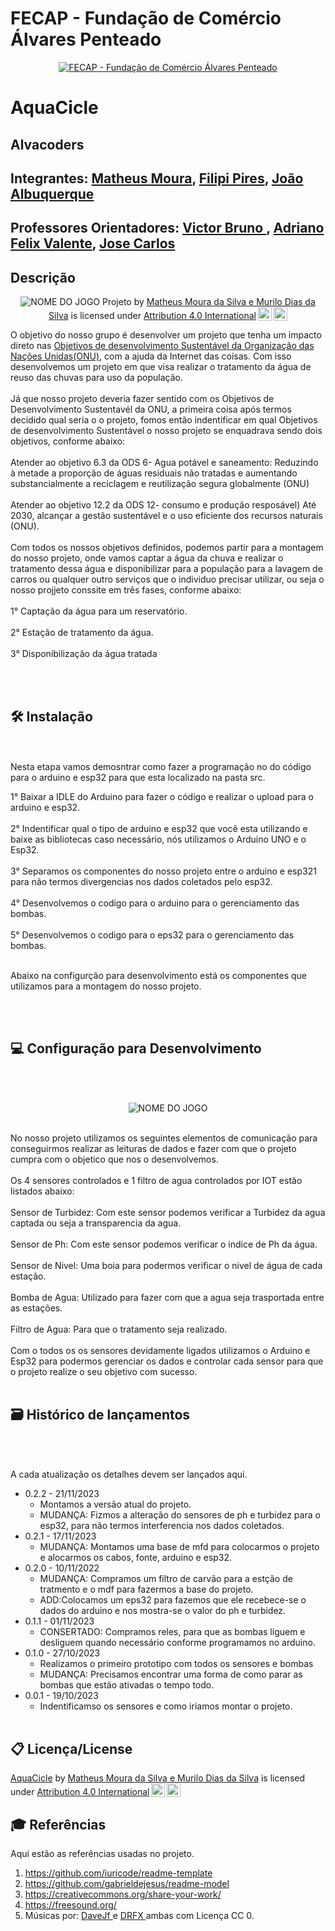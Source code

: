 # FECAP - Fundação de Comércio Álvares Penteado

<p align="center">
<a href= "https://www.fecap.br/"><img src="https://encrypted-tbn0.gstatic.com/images?q=tbn:ANd9GcRhZPrRa89Kma0ZZogxm0pi-tCn_TLKeHGVxywp-LXAFGR3B1DPouAJYHgKZGV0XTEf4AE&usqp=CAU" alt="FECAP - Fundação de Comércio Álvares Penteado" border="0"></a>
</p>

# AquaCicle

## Alvacoders

## Integrantes: <a href="https://www.linkedin.com/in/matheus-m-77b7a213a/">Matheus Moura</a>, <a href="https://www.linkedin.com/in/murilo-dias-da-silva-9265292a1?utm_source=share&utm_campaign=share_via&utm_content=profile&utm_medium=android_app">Filipi Pires</a>, <a href="https://www.linkedin.com/in/murilo-dias-da-silva-9265292a1?utm_source=share&utm_campaign=share_via&utm_content=profile&utm_medium=android_app">João Albuquerque</a>

## Professores Orientadores: <a href="https://www.linkedin.com/in/victorbarq/"> Victor Bruno </a>, <a href="https://www.linkedin.com/in/victorbarq/">Adriano Felix Valente</a>, <a href="https://www.linkedin.com/in/victorbarq/"> Jose Carlos </a> 


## Descrição

<p align="center">
<img src="imagens/Logo Escrito 2 Azul PNG.png" alt="NOME DO JOGO" border="0">
  Projeto by <a rel="cc:attributionURL dct:creator" property="cc:attributionName" href="https://github.com/2023-2-NADS1/Grupo6/tree/main">Matheus Moura da Silva e Murilo Dias da Silva</a> is licensed under <a href="http://creativecommons.org/licenses/by/4.0/?ref=chooser-v1" target="_blank" rel="license noopener noreferrer" style="display:inline-block;">Attribution 4.0 International<img style="height:22px!important;margin-left:3px;vertical-align:text-bottom;" src="https://mirrors.creativecommons.org/presskit/icons/cc.svg?ref=chooser-v1"><img style="height:22px!important;margin-left:3px;vertical-align:text-bottom;" src="https://mirrors.creativecommons.org/presskit/icons/by.svg?ref=chooser-v1"></a></p>
</p>


O objetivo do nosso grupo é desenvolver um projeto que tenha um impacto direto nas <a href="https://brasil.un.org/pt-br/sdgs">Objetivos de desenvolvimento Sustentável da Organização das Nações Unidas(ONU)<a/>, com a ajuda da Internet das coisas.
Com isso desenvolvemos um projeto em que visa realizar o tratamento da água de reuso das chuvas para uso da população.
<br><br>
Já que nosso projeto deveria fazer sentido com os Objetivos de Desenvolvimento Sustentavél da ONU, a primeira coisa após termos decidido qual seria o o projeto, fomos então indentificar em qual Objetivos de desenvolvimento Sustentável o nosso projeto se enquadrava sendo dois objetivos, conforme abaixo:
<br><br>
Atender ao objetivo 6.3 da ODS 6- Agua potável e saneamento: Reduzindo à metade a proporção de águas residuais não tratadas e aumentando substancialmente a reciclagem e reutilização segura globalmente (ONU)
<br><br>
Atender ao objetivo 12.2 da ODS 12- consumo e produção resposável)  Até 2030, alcançar a gestão sustentável e o uso eficiente dos recursos naturais (ONU).
<br><br>
Com todos os nossos objetivos definidos, podemos partir para a montagem do nosso projeto, onde vamos captar a água da chuva e realizar o tratamento dessa água e disponibilizar para a população para a lavagem de carros ou qualquer outro serviços que o individuo precisar utilizar, ou seja o nosso projjeto conssite em três fases, conforme abaixo:
<br><br>
1° Captação da água para um reservatório.
<br><br>
2° Estação de tratamento da água.
<br><br>
3° Disponibilização da água tratada

<br><br>

## 🛠 Instalação

<br><br>
Nesta etapa vamos demosntrar como fazer a programação no do código para o arduino e esp32 para que esta localizado na pasta src.

1° Baixar a IDLE do Arduino para fazer o código e realizar o upload para o arduino e esp32.
<br><br>
2° Indentificar qual o tipo de arduino e esp32 que você esta utilizando e baixe as bibliotecas caso necessário, nós utilizamos o Arduino UNO e o Esp32.
<br><br>
3° Separamos os componentes do nosso projeto entre o arduino e esp321 para não termos divergencias nos dados coletados pelo esp32.
<br><br>
4° Desenvolvemos o codigo para o arduino para o gerenciamento das bombas.
<br><br>
5° Desenvolvemos o codigo para o eps32 para o gerenciamento das bombas.
<br><br>

Abaixo na configurção para desenvolvimento está os componentes que utilizamos para a montagem do nosso projeto.


<br><br>
## 💻 Configuração para Desenvolvimento
<br><br>
<p align="center">
<img src="imagens/PROJETO.jpeg" alt="NOME DO JOGO" border="0">
<br><br>

No nosso projeto utilizamos os seguintes elementos de comunicação para conseguirmos realizar as leituras de dados e fazer com que o projeto cumpra com o objetico que nos o desenvolvemos.
<br><br>
Os 4 sensores controlados e 1 filtro de agua controlados por IOT estão listados abaixo:
<br><br>
Sensor de Turbidez: Com este sensor podemos verificar a Turbidez da agua captada ou seja a transparencia da agua.
<br><br>
Sensor de Ph: Com este sensor podemos verificar o indice de Ph da água.
<br><br>
Sensor de Nivel: Uma boia para podermos verificar o nivel de água de cada estação.
<br><br>
Bomba de Agua: Utilizado para fazer com que a agua seja trasportada entre as estações.
<br><br>
Filtro de Agua: Para que o tratamento seja realizado.
<br><br>
Com o todos os os sensores devidamente ligados utilizamos o Arduino e Esp32 para podermos gerenciar os dados e controlar cada sensor para que o projeto realize o seu objetivo com sucesso. 
<br><br>

## 🗃 Histórico de lançamentos
<br><br>

A cada atualização os detalhes devem ser lançados aqui.

* 0.2.2 - 21/11/2023
    * Montamos a versão atual do projeto.
    * MUDANÇA: Fizmos a alteração do sensores de ph e turbidez para o esp32, para não termos interferencia nos dados coletados.
* 0.2.1 - 17/11/2023
    * MUDANÇA: Montamos uma base de mfd para colocarmos o projeto e alocarmos os cabos, fonte, arduino e esp32.
* 0.2.0 - 10/11/2022
    * MUDANÇA: Compramos um filtro de carvão para a estção de tratmento e o mdf para fazermos a base do projeto.
    * ADD:Colocamos um eps32 para fazemos que ele recebece-se o dados do arduino e nos mostra-se o valor do  ph e turbidez.
* 0.1.1 - 01/11/2023
    * CONSERTADO: Compramos reles, para que as bombas liguem e desliguem quando necessário conforme programamos no arduino.
* 0.1.0 - 27/10/2023
    * Realizamos o primeiro prototipo com todos os sensores e bombas
    * MUDANÇA: Precisamos encontrar uma forma de como parar as bombas que estão ativadas o tempo todo.
* 0.0.1 - 19/10/2023
    * Indentificamso os sensores e como iriamos montar o projeto.
<br><br>
## 📋 Licença/License

<p xmlns:cc="http://creativecommons.org/ns#" xmlns:dct="http://purl.org/dc/terms/"><a property="dct:title" rel="cc:attributionURL" href="https://github.com/2023-2-NADS1/Grupo6/tree/main">AquaCicle</a> by <a rel="cc:attributionURL dct:creator" property="cc:attributionName" href="https://github.com/2023-2-NADS1/Grupo6/tree/main">Matheus Moura da Silva e Murilo Dias da Silva</a> is licensed under <a href="http://creativecommons.org/licenses/by/4.0/?ref=chooser-v1" target="_blank" rel="license noopener noreferrer" style="display:inline-block;">Attribution 4.0 International<img style="height:22px!important;margin-left:3px;vertical-align:text-bottom;" src="https://mirrors.creativecommons.org/presskit/icons/cc.svg?ref=chooser-v1"><img style="height:22px!important;margin-left:3px;vertical-align:text-bottom;" src="https://mirrors.creativecommons.org/presskit/icons/by.svg?ref=chooser-v1"></a></p> 

## 🎓 Referências

Aqui estão as referências usadas no projeto.
1. <https://github.com/iuricode/readme-template>
2. <https://github.com/gabrieldejesus/readme-model>
3. <https://creativecommons.org/share-your-work/>
4. <https://freesound.org/>
5. Músicas por: <a href="https://freesound.org/people/DaveJf/sounds/616544/"> DaveJf </a> e <a href="https://freesound.org/people/DRFX/sounds/338986/"> DRFX </a> ambas com Licença CC 0.
